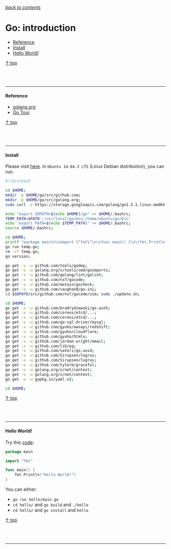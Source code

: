 [*back to contents*](https://github.com/gyuho/learn#contents)
<br>

# Go: introduction

- [Reference](#reference)
- [Install](#install)
- [Hello World!](#hello-world)

[↑ top](#go-introduction)
<br><br><br><br>
<hr>







#### Reference

- [golang.org](http://golang.org/)
- [Go Tour](http://tour.golang.org/welcome/1)

[↑ top](#go-introduction)
<br><br><br><br>
<hr>









#### Install

Please visit [here](http://golang.org/doc/install).
In `Ubuntu 14.04.3 LTS` (Linux Debian distribution), you can run:

```bash
#!/bin/bash

cd $HOME;
mkdir -p $HOME/go/src/github.com;
mkdir -p $HOME/go/src/golang.org;
sudo curl -s https://storage.googleapis.com/golang/go1.5.1.linux-amd64.tar.gz | sudo tar -v -C /usr/local/ -xz;

echo "export GOPATH=$(echo $HOME)/go" >> $HOME/.bashrc;
TEMP_PATH=$PATH':/usr/local/go/bin:/home/ubuntu/go/bin'
echo "export PATH=$(echo $TEMP_PATH)" >> $HOME/.bashrc;
source $HOME/.bashrc;

cd $HOME;
printf "package main\n\nimport \"fmt\"\n\nfunc main() {\n\tfmt.Println(\"Successfully installed Go\")\n}" > $HOME/temp.go; 
go run temp.go; 
rm -rf temp.go;
go version;

go get -v -u github.com/tools/godep;
go get -v -u golang.org/x/tools/cmd/goimports;
go get -v -u github.com/golang/lint/golint;
go get -v -u github.com/nsf/gocode;
go get -v -u github.com/motain/gocheck;
go get -v -u github.com/vaughan0/go-ini;
cd $GOPATH/src/github.com/nsf/gocode/vim; sudo ./update.sh;

cd $HOME;
go get -v -u github.com/bradrydzewski/go.auth;
go get -v -u github.com/coreos/etcd/...;
go get -v -u github.com/coreos/etcd/...;
go get -v -u github.com/go-sql-driver/mysql;
go get -v -u github.com/gyuho/awsapi/redshift;
go get -v -u github.com/gyuho/cloudflare;
go get -v -u github.com/gyuho/htmlx;
go get -v -u github.com/jordan-wright/email;
go get -v -u github.com/lib/pq;
go get -v -u github.com/satori/go.uuid;
go get -v -u github.com/Sirupsen/logrus;
go get -v -u github.com/Sirupsen/logrus;
go get -v -u github.com/tylerb/graceful;
go get -v -u golang.org/x/net/context;
go get -v -u golang.org/x/net/context;
go get -v -u gopkg.in/yaml.v2;

cd $HOME;

```

[↑ top](#go-introduction)
<br><br><br><br>
<hr>









#### Hello World!

Try this [code](http://play.golang.org/p/OccSs5jC9Y):

```go
package main

import "fmt"

func main() {
	fmt.Println("Hello World!")
}
```

You can either:

- `go run hello/main.go`
- `cd hello/` and `go build` and `./hello`
- `cd hello/` and `go install` and `hello`

[↑ top](#go-introduction)
<br><br><br><br>
<hr>

